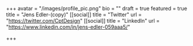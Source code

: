 +++
avatar = "/images/profile_pic.png"
bio = ""
draft = true
featured = true
title = "Jens Edler-(copy)"
[[social]]
title = "Twitter"
url = "https://twitter.com/CptDesign"
[[social]]
title = "LinkedIn"
url = "https://www.linkedin.com/in/jens-edler-059aaa5/"

+++
